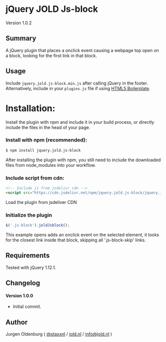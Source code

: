 # jQuery JOLD Js-block

Version 1.0.2

## Summary

A jQuery plugin that places a onclick event causing a webpage top open on a block, looking for the first link in that block.

## Usage

Include `jquery.jold.js-block.min.js` after calling jQuery in the footer. Alternatively, include in your `plugins.js` file if using [HTML5 Boilerplate](http://html5boilerplate.com).


# Installation:
Install the plugin with npm and include it in your build process, or directly include the files in the head of your page.

### Install with npm (recommended):

```bash
$ npm install jquery.jold.js-block
```

After installing the plugin with npm, you still need to include the downloaded files from node_modules into your workflow.


### Include script from cdn:

```html
<!-- Include js from jsdelivr cdn -->
<script src="https://cdn.jsdelivr.net/npm/jquery.jold.js-block/jquery.jold.js-block.min.js"></script>
```

Load the plugin from jsdeliver CDN

### Initialize the plugin

```js
$('.js-block').joldJsblock();
```

This example opens adds an onclick event on the selected element, it looks for the closest link inside that block, skipping all '.js-block-skip' links.


## Requirements

Tested with jQuery 1.12.1.


## Changelog


#### Version 1.0.0

* Initial commit.



## Author

Jurgen Oldenburg ( [@staxxnl](http://twitter.com/staxxnl) / [jold.nl](https://www.jold.nl) / [info@jold.nl](info@jold.nl) )

